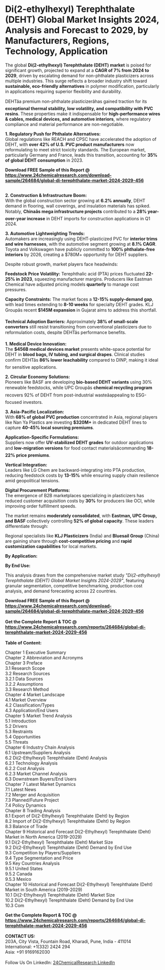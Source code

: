 <h1>Di(2-ethylhexyl) Terephthalate (DEHT) Global Market Insights 2024, Analysis and Forecast to 2029, by Manufacturers, Regions, Technology, Application</h1><p>The global <strong>Di(2-ethylhexyl) Terephthalate (DEHT) market</strong> is poised for significant growth, projected to expand at a <strong>CAGR of 7% from 2024 to 2029</strong>, driven by escalating demand for non-phthalate plasticizers across multiple industries. This surge reflects a broader industry shift toward <strong>sustainable, eco-friendly alternatives</strong> in polymer modification, particularly in applications requiring superior flexibility and durability.</p><p>DEHTâa premium non-phthalate plasticizerâhas gained traction for its <strong>exceptional thermal stability, low volatility, and compatibility with PVC resins</strong>. These properties make it indispensable for <strong>high-performance wires &amp; cables, medical devices, and automotive interiors</strong>, where regulatory compliance and material performance are non-negotiable.</p><p><strong>1. Regulatory Push for Phthalate Alternatives:</strong><br>
Global regulations like REACH and CPSC have accelerated the adoption of DEHT, with <strong>over 42% of U.S. PVC product manufacturers</strong> now reformulating to meet strict toxicity standards. The European market, particularly Germany and France, leads this transition, accounting for <strong>35% of global DEHT consumption</strong> in 2023.</p><div><b>Download FREE Sample of this Report @ 
            <a href="https://www.24chemicalresearch.com/download-sample/264684/global-di-terephthalate-market-2024-2029-456">
            https://www.24chemicalresearch.com/download-sample/264684/global-di-terephthalate-market-2024-2029-456</a></b></div><br><p><strong>2. Construction &amp; Infrastructure Boom:</strong><br>
With the global construction sector growing at <strong>6.2% annually</strong>, DEHT demand in flooring, wall coverings, and insulation materials has spiked. Notably, <strong>Chinaâs mega infrastructure projects</strong> contributed to a <strong>28% year-over-year increase</strong> in DEHT imports for construction applications in Q1 2024.</p><p><strong>3. Automotive Lightweighting Trends:</strong><br>
Automakers are increasingly using DEHT-plasticized PVC for <strong>interior trims and wire harnesses</strong>, with the automotive segment growing at <strong>8.1% CAGR</strong>. Toyota and Volkswagen have publicly committed to <strong>100% phthalate-free interiors</strong> by 2026, creating a $780M+ opportunity for DEHT suppliers.</p><p>Despite robust growth, market players face headwinds:</p><p><strong>Feedstock Price Volatility:</strong> Terephthalic acid (PTA) prices fluctuated <strong>22-25% in 2023</strong>, squeezing manufacturer margins. Producers like Eastman Chemical have adjusted pricing models <strong>quarterly</strong> to manage cost pressures.</p><p><strong>Capacity Constraints:</strong> The market faces a <strong>12-15% supply-demand gap</strong>, with lead times extending to <strong>8-10 weeks</strong> for specialty DEHT grades. KLJ Groupâs recent <strong>$145M expansion</strong> in Gujarat aims to address this shortfall.</p><p><strong>Technical Adoption Barriers:</strong> Approximately <strong>38% of small-scale converters</strong> still resist transitioning from conventional plasticizers due to reformulation costs, despite DEHTâs performance benefits.</p><p><strong>1. Medical Device Innovation:</strong><br>
The <strong>$456B medical devices market</strong> presents white-space potential for DEHT in <strong>blood bags, IV tubing, and surgical drapes</strong>. Clinical studies confirm DEHTâs <strong>86% lower leachability</strong> compared to DINP, making it ideal for sensitive applications.</p><p><strong>2. Circular Economy Solutions:</strong><br>
Pioneers like BASF are developing <strong>bio-based DEHT variants</strong> using 30% renewable feedstocks, while UPC Groupâs <strong>chemical recycling program</strong> recovers 92% of DEHT from post-industrial wasteâappealing to ESG-focused investors.</p><p><strong>3. Asia-Pacific Localization:</strong><br>
With <strong>68% of global PVC production</strong> concentrated in Asia, regional players like Nan Ya Plastics are investing <strong>$320M+</strong> in dedicated DEHT lines to capture <strong>40-45% local sourcing premiums</strong>.</p><p><strong>Application-Specific Formulations:</strong> <br>
	Suppliers now offer <strong>UV-stabilized DEHT grades</strong> for outdoor applications and <strong>low-migration versions</strong> for food contact materialsâcommanding <strong>18-22% price premiums</strong>.</p><p><strong>Vertical Integration:</strong> <br>
	Leaders like LG Chem are backward-integrating into PTA production, reducing feedstock costs by <strong>13-15%</strong> while ensuring supply chain resilience amid geopolitical tensions.</p><p><strong>Digital Procurement Platforms:</strong> <br>
	The emergence of B2B marketplaces specializing in plasticizers has reduced customer acquisition costs by <strong>30%</strong> for producers like OCI, while improving order fulfillment speeds.</p><p>The market remains <strong>moderately consolidated</strong>, with <strong>Eastman, UPC Group, and BASF</strong> collectively controlling <strong>52% of global capacity</strong>. These leaders differentiate through:</p><p>Regional specialists like <strong>KLJ Plasticizers</strong> (India) and <strong>Bluesail Group</strong> (China) are gaining share through <strong>cost-competitive pricing</strong> and <strong>rapid customization capabilities</strong> for local markets.</p><p><strong>By Application:</strong></p><p><strong>By End Use:</strong></p><p>This analysis draws from the comprehensive market study <em>"Di(2-ethylhexyl) Terephthalate (DEHT) Global Market Insights 2024-2029"</em>, featuring granular segmentation, competitive benchmarking, production cost analysis, and demand forecasting across 22 countries.</p><div><b>Download FREE Sample of this Report @ 
            <a href="https://www.24chemicalresearch.com/download-sample/264684/global-di-terephthalate-market-2024-2029-456">
            https://www.24chemicalresearch.com/download-sample/264684/global-di-terephthalate-market-2024-2029-456</a></b></div><br><div><b>Get the Complete Report & TOC @ 
            <a href="https://www.24chemicalresearch.com/reports/264684/global-di-terephthalate-market-2024-2029-456">
            https://www.24chemicalresearch.com/reports/264684/global-di-terephthalate-market-2024-2029-456</a></b></div><br>
            <b>Table of Content:</b><p>Chapter 1 Executive Summary<br />
Chapter 2 Abbreviation and Acronyms<br />
Chapter 3 Preface<br />
3.1 Research Scope<br />
3.2 Research Sources<br />
3.2.1 Data Sources<br />
3.2.2 Assumptions<br />
3.3 Research Method<br />
Chapter 4 Market Landscape<br />
4.1 Market Overview<br />
4.2 Classification/Types<br />
4.3 Application/End Users<br />
Chapter 5 Market Trend Analysis<br />
5.1 Introduction<br />
5.2 Drivers<br />
5.3 Restraints<br />
5.4 Opportunities<br />
5.5 Threats<br />
Chapter 6 Industry Chain Analysis<br />
6.1 Upstream/Suppliers Analysis<br />
6.2 Di(2-Ethylhexyl) Terephthalate (Deht) Analysis<br />
6.2.1 Technology Analysis<br />
6.2.2 Cost Analysis<br />
6.2.3 Market Channel Analysis<br />
6.3 Downstream Buyers/End Users<br />
Chapter 7 Latest Market Dynamics<br />
7.1 Latest News<br />
7.2 Merger and Acquisition<br />
7.3 Planned/Future Project<br />
7.4 Policy Dynamics<br />
Chapter 8 Trading Analysis<br />
8.1 Export of Di(2-Ethylhexyl) Terephthalate (Deht) by Region<br />
8.2 Import of Di(2-Ethylhexyl) Terephthalate (Deht) by Region<br />
8.3 Balance of Trade<br />
Chapter 9 Historical and Forecast Di(2-Ethylhexyl) Terephthalate (Deht) Market in North America (2019-2029)<br />
9.1 Di(2-Ethylhexyl) Terephthalate (Deht) Market Size<br />
9.2 Di(2-Ethylhexyl) Terephthalate (Deht) Demand by End Use<br />
9.3 Competition by Players/Suppliers<br />
9.4 Type Segmentation and Price<br />
9.5 Key Countries Analysis<br />
9.5.1 United States<br />
9.5.2 Canada<br />
9.5.3 Mexico<br />
Chapter 10 Historical and Forecast Di(2-Ethylhexyl) Terephthalate (Deht) Market in South America (2019-2029)<br />
10.1 Di(2-Ethylhexyl) Terephthalate (Deht) Market Size<br />
10.2 Di(2-Ethylhexyl) Terephthalate (Deht) Demand by End Use<br />
10.3 Com</p><div><b>Get the Complete Report & TOC @ 
            <a href="https://www.24chemicalresearch.com/reports/264684/global-di-terephthalate-market-2024-2029-456">
            https://www.24chemicalresearch.com/reports/264684/global-di-terephthalate-market-2024-2029-456</a></b></div><br><b>CONTACT US:</b><br>
            203A, City Vista, Fountain Road, Kharadi, Pune, India - 411014<br>
            International: +1(332) 2424 294<br>
            Asia: +91 9169162030 <br><br>
            Follow Us On LinkedIn: <a href="https://www.linkedin.com/company/24chemicalresearch/">24ChemicalResearch LinkedIn</a>